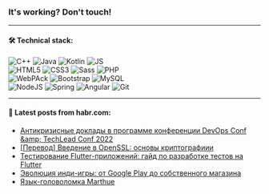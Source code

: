 ### It's working? Don't touch!

---

#### 🛠️ Technical stack:

![C++](https://img.shields.io/badge/C++-informational?logo=c%2B%2B&style=flat&logoColor=white&color=9C033A)
![Java](https://img.shields.io/badge/Java-informational?logo=java&style=flat&logoColor=white&color=007396)
![Kotlin](https://img.shields.io/badge/Kotlin-informational?logo=Kotlin&style=flat&logoColor=white&color=0095D5)
![JS](https://img.shields.io/badge/JS-informational?logo=javaScript&style=flat&logoColor=black&color=F7Df1E) <br>
![HTML5](https://img.shields.io/badge/HTML5-informational?logo=html5&style=flat&logoColor=white&color=E34F26)
![CSS3](https://img.shields.io/badge/CSS3-informational?logo=css3&style=flat&logoColor=white&color=157286)
![Sass](https://img.shields.io/badge/Saas-informational?logo=sass&style=flat&logoColor=white&color=hotpink)
![PHP](https://img.shields.io/badge/PHP-informational?logo=php&style=flat&logoColor=white&color=777BB4) <br>
![WebPAck](https://img.shields.io/badge/WebPack-informational?logo=webPack&style=flat&logoColor=white&color=FF6F00)
![Bootstrap](https://img.shields.io/badge/Bootstrap-informational?logo=Bootstrap&style=flat&logoColor=white&color=7952B3)
![MySQL](https://img.shields.io/badge/MySQL-informational?logo=MySQL&style=flat&logoColor=white&color=00f) <br>
![NodeJS](https://img.shields.io/badge/NodeJS-informational?logo=node.js&style=flat&logoColor=white&color=43853D)
![Spring](https://img.shields.io/badge/Spring-informational?logo=Spring&style=flat&logoColor=white&color=0A9EDC)
![Angular](https://img.shields.io/badge/Vue-informational?logo=vue.js&style=flat&logoColor=white&color=red)
![Git](https://img.shields.io/badge/Git-informational?logo=git&style=flat&logoColor=white&color=darkorange)

___

#### 💬 Latest posts from habr.com:

<!-- BLOG-POST-LIST:START -->
- [Антикризисные доклады в программе конференции DevOps Conf &amp;amp; TechLead Conf 2022](https://habr.com/ru/post/666702/?utm_source=habrahabr&utm_medium=rss&utm_campaign=666702)
- [[Перевод] Введение в OpenSSL: основы криптографиии](https://habr.com/ru/post/666700/?utm_source=habrahabr&utm_medium=rss&utm_campaign=666700)
- [Тестирование Flutter-приложений: гайд по разработке тестов на Flutter](https://habr.com/ru/post/666578/?utm_source=habrahabr&utm_medium=rss&utm_campaign=666578)
- [Эволюция инди-игры: от Google Play до собственного магазина](https://habr.com/ru/post/666684/?utm_source=habrahabr&utm_medium=rss&utm_campaign=666684)
- [Язык-головоломка Marthue](https://habr.com/ru/post/666668/?utm_source=habrahabr&utm_medium=rss&utm_campaign=666668)
<!-- BLOG-POST-LIST:END -->
